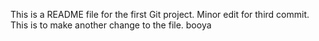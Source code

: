 This is a README file for the first Git project.
Minor edit for third commit.
This is to make another change to the file.
booya

